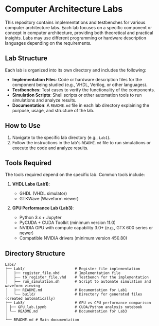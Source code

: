 # Computer Architecture Labs

This repository contains implementations and testbenches for various computer architecture labs. Each lab focuses on a specific component or concept in computer architecture, providing both theoretical and practical insights. Labs may use different programming or hardware description languages depending on the requirements.

## Lab Structure

Each lab is organized into its own directory and includes the following:

- **Implementation Files**: Code or hardware description files for the component being studied (e.g., VHDL, Verilog, or other languages).
- **Testbenches**: Test cases to verify the functionality of the components.
- **Simulation Scripts**: Shell scripts or other automation tools to run simulations and analyze results.
- **Documentation**: A `README.md` file in each lab directory explaining the purpose, usage, and structure of the lab.

## How to Use

1. Navigate to the specific lab directory (e.g., `Lab1`).
2. Follow the instructions in the lab's `README.md` file to run simulations or execute the code and analyze results.

## Tools Required

The tools required depend on the specific lab. Common tools include:

1. **VHDL Labs (Lab1)**:
   - GHDL (VHDL simulator)
   - GTKWave (Waveform viewer)

2. **GPU Performance Lab (Lab3)**:
   - Python 3.x + Jupyter
   - PyCUDA + CUDA Toolkit (minimum version 11.0)
   - NVIDIA GPU with compute capability 3.0+ (e.g., GTX 600 series or newer)
   - Compatible NVIDIA drivers (minimum version 450.80)

## Directory Structure

```
Labs/
├── Lab1/                       # Register file implementation
│   ├── register_file.vhd       # Implementation file
│   ├── tb_register_file.vhd    # Testbench for the implementation
│   ├── run_simulation.sh       # Script to automate simulation and waveform viewing
│   ├── README.md               # Documentation for Lab1
│   └── build/                  # Directory for generated files (created automatically)
├── Lab3/                       # GPU vs CPU performance comparison
│ ├── GPU_lab.ipynb             # CUDA/Python analysis notebook
│ └── README.md                 # Documentation for Lab3
│
└── README.md # Main documentation
```
